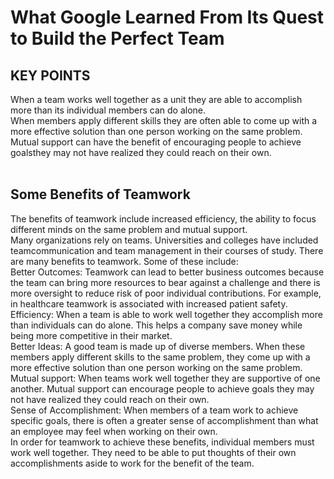 # What Google Learned From Its Quest to Build the Perfect Team

## KEY POINTS

When a team works well together as a unit they are able to accomplish more than its individual members can do alone.<br>
When members apply different skills they are often able to come up with a more effective solution than one person working on the same problem.<br>
Mutual support can have the benefit of encouraging people to achieve goalsthey may not have realized they could reach on their own.<br><br>

## Some Benefits of Teamwork

The benefits of teamwork include increased efficiency, the ability to focus different minds on the same problem and mutual support.<br>
Many organizations rely on teams. Universities and colleges have included teamcommunication and team management in their courses of study. There are many benefits to teamwork. Some of these include:<br>
Better Outcomes: Teamwork can lead to better business outcomes because the team can bring more resources to bear against a challenge and there is more oversight to reduce risk of poor individual contributions. For example, in healthcare teamwork is associated with increased patient safety.<br>
Efficiency: When a team is able to work well together they accomplish more than individuals can do alone. This helps a company save money while being more competitive in their market.<br>
Better Ideas: A good team is made up of diverse members. When these members apply different skills to the same problem, they come up with a more effective solution than one person working on the same problem.<br>
Mutual support: When teams work well together they are supportive of one another. Mutual support can encourage people to achieve goals they may not have realized they could reach on their own.<br>
Sense of Accomplishment: When members of a team work to achieve specific goals, there is often a greater sense of accomplishment than what an employee may feel when working on their own.<br>
In order for teamwork to achieve these benefits, individual members must work well together. They need to be able to put thoughts of their own accomplishments aside to work for the benefit of the team.<br>

